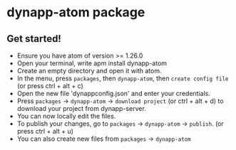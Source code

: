# dynapp-atom package

## Get started!

* Ensure you have atom of version >= 1.26.0
* Open your terminal, write apm install dynapp-atom
* Create an empty directory and open it with atom.
* In the menu, press `packages`, then `dynapp-atom`, then `create config file` (or press ctrl + alt + c)
* Open the new file 'dynappconfig.json' and enter your credentials.
* Press `packages` -> `dynapp-atom` -> `download project` (or ctrl + alt + d) to download your project from dynapp-server.
* You can now locally edit the files.
* To publish your changes, go to `packages` -> `dynapp-atom` -> `publish`. (or press ctrl + alt + u)
* You can also create new files from `packages` -> `dynapp-atom`
